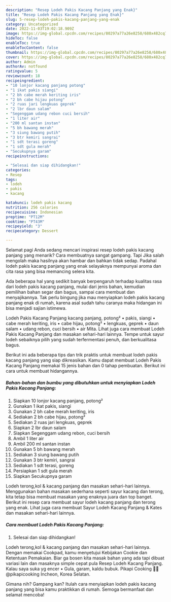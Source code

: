 ```yaml
---
description: "Resep Lodeh Pakis Kacang Panjang yang Enak}"
title: "Resep Lodeh Pakis Kacang Panjang yang Enak}"
slug: 5-resep-lodeh-pakis-kacang-panjang-yang-enak
category: Uncategorized
date: 2022-11-03T19:02:18.909Z
image: https://img-global.cpcdn.com/recipes/80297a77a26e8258/680x482cq70/lodeh-pakis-kacang-panjang-foto-resep-utama.jpg
hideToc: false
enableToc: true
enableTocContent: false
thumbnail: https://img-global.cpcdn.com/recipes/80297a77a26e8258/680x482cq70/lodeh-pakis-kacang-panjang-foto-resep-utama.jpg
cover: https://img-global.cpcdn.com/recipes/80297a77a26e8258/680x482cq70/lodeh-pakis-kacang-panjang-foto-resep-utama.jpg
author: Admin
authorAv: notfound
ratingvalue: 5
reviewcount: 18
recipeingredient:
- "10 lonjor kacang panjang potong"
- "1 ikat pakis siangi"
- "2 bh cabe merah keriting iris"
- "2 bh cabe hijau potong"
- "2 ruas jari lengkuas geprek"
- "2 lbr daun salam"
- "Segenggam udang rebon cuci bersih"
- "1 liter air"
- "200 ml santan instan"
- "5 bh bawang merah"
- "3 siung bawang putih"
- "3 btr kemiri sangrai"
- "1 sdt terasi goreng"
- "1 sdt gula merah"
- "Secukupnya garam"
recipeinstructions:

- "Selesai dan siap dihidangkan!"
categories:
- Resep
tags:
- lodeh
- pakis
- kacang

katakunci: lodeh pakis kacang 
nutrition: 256 calories
recipecuisine: Indonesian
preptime: "PT12M"
cooktime: "PT43M"
recipeyield: "3"
recipecategory: Dessert

---
```



Selamat pagi Anda sedang mencari inspirasi resep lodeh pakis kacang panjang yang menarik? Cara membuatnya sangat gampang. Tapi Jika salah mengolah maka hasilnya akan hambar dan bahkan tidak sedap. Padahal lodeh pakis kacang panjang yang enak selayaknya mempunyai aroma dan cita rasa yang bisa memancing selera kita.


Ada beberapa hal yang sedikit banyak berpengaruh terhadap kualitas rasa dari lodeh pakis kacang panjang, mulai dari jenis bahan, kemudian pemilihan bahan segar dan bagus, sampai cara membuat dan menyajikannya. Tak perlu bingung jika mau menyiapkan lodeh pakis kacang panjang enak di rumah, karena asal sudah tahu caranya maka hidangan ini bisa menjadi sajian istimewa.

Lodeh Pakis Kacang Panjang kacang panjang, potong² • pakis, siangi • cabe merah keriting, iris • cabe hijau, potong² • lengkuas, geprek • daun salam • udang rebon, cuci bersih • air Mita. Lihat juga cara membuat Lodeh Pakis Kacang Panjang dan masakan sehari-hari lainnya. Tempe untuk sayur lodeh sebaiknya pilih yang sudah terfermentasi penuh, dan berkualitasa bagus.


Berikut ini ada beberapa tips dan trik praktis untuk membuat lodeh pakis kacang panjang yang siap dikreasikan. Kamu dapat membuat Lodeh Pakis Kacang Panjang memakai 15 jenis bahan dan 0 tahap pembuatan. Berikut ini cara untuk membuat hidangannya.

<!--inarticleads1-->

##### Bahan-bahan dan bumbu yang dibutuhkan untuk menyiapkan Lodeh Pakis Kacang Panjang:

1. Siapkan 10 lonjor kacang panjang, potong²
1. Gunakan 1 ikat pakis, siangi
1. Gunakan 2 bh cabe merah keriting, iris
1. Sediakan 2 bh cabe hijau, potong²
1. Sediakan 2 ruas jari lengkuas, geprek
1. Siapkan 2 lbr daun salam
1. Siapkan Segenggam udang rebon, cuci bersih
1. Ambil 1 liter air
1. Ambil 200 ml santan instan
1. Gunakan 5 bh bawang merah
1. Sediakan 3 siung bawang putih
1. Gunakan 3 btr kemiri, sangrai
1. Sediakan 1 sdt terasi, goreng
1. Persiapkan 1 sdt gula merah
1. Siapkan Secukupnya garam


Lodeh terong,kol &amp; kacang panjang dan masakan sehari-hari lainnya. Menggunakan bahan masakan sederhana seperti sayur kacang dan terong, kita tetap bisa membuat masakan yang enaknya juara dan top banget. Berikut ini resep cara membuat sayur lodeh kacang panjang dan terong yang enak. Lihat juga cara membuat Sayur Lodeh Kacang Panjang &amp; Kates dan masakan sehari-hari lainnya. 

<!--inarticleads2-->

##### Cara membuat Lodeh Pakis Kacang Panjang:


1. Selesai dan siap dihidangkan!

Lodeh terong,kol &amp; kacang panjang dan masakan sehari-hari lainnya. Dengan memakai Cookpad, kamu menyetujui Kebijakan Cookie dan Ketentuan Pemakaian. Biar ga bosen kita masak bahan yang ada tapi dibuat variasi lain dan masaknya simple cepat pula Resep Lodeh Kacang Panjang. Kalau saya suka yg encer • Gula, garam, kaldu bubuk. Pikapi Cooking 👩‍🍳 @pikapicooking Incheon, Korea Selatan. 

Gimana nih? Gampang kan? Itulah cara menyiapkan lodeh pakis kacang panjang yang bisa kamu praktikkan di rumah. Semoga bermanfaat dan selamat mencoba!
